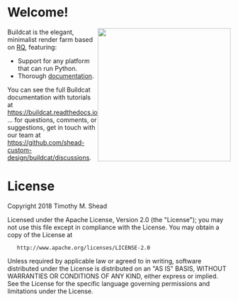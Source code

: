 # Welcome!

<img src="artwork/buildcat.png" width="300" style="float:right"/>

Buildcat is the elegant, minimalist render farm based on [RQ](http://python-rq.org), featuring:

* Support for any platform that can run Python.
* Thorough [documentation](https://buildcat.readthedocs.io).

You can see the full Buildcat documentation with tutorials at
https://buildcat.readthedocs.io ... for questions, comments, or suggestions, get
in touch with our team at https://github.com/shead-custom-design/buildcat/discussions.

License
=======

Copyright 2018 Timothy M. Shead

   Licensed under the Apache License, Version 2.0 (the "License");
   you may not use this file except in compliance with the License.
   You may obtain a copy of the License at

       http://www.apache.org/licenses/LICENSE-2.0

   Unless required by applicable law or agreed to in writing, software
   distributed under the License is distributed on an "AS IS" BASIS,
   WITHOUT WARRANTIES OR CONDITIONS OF ANY KIND, either express or implied.
   See the License for the specific language governing permissions and
   limitations under the License.
